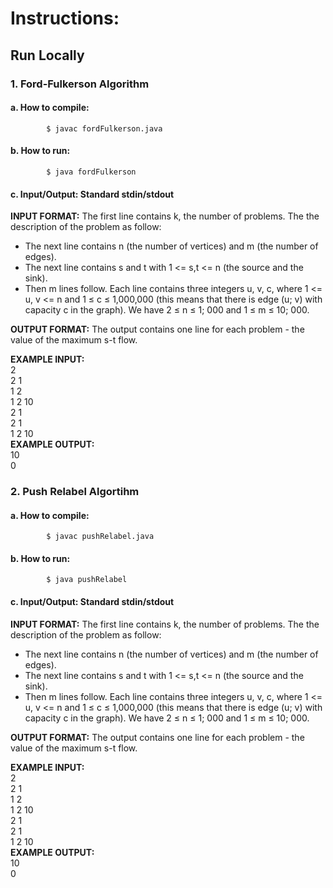 # Instructions:

## Run Locally
  ### 1. Ford-Fulkerson Algorithm
  
   #### a. How to compile:
            
            $ javac fordFulkerson.java
   
   #### b. How to run: 
             
            $ java fordFulkerson
   
   #### c. Input/Output: Standard stdin/stdout
  
  **INPUT FORMAT:** The first line contains k, the number of problems. The the description of the problem as follow:
  + The next line contains n (the number of vertices) and m (the number of edges).
  + The next line contains s and t with 1 <= s,t <= n (the source and the sink). 
  + Then m lines follow. Each line contains three integers u, v, c, where 1 <= u, v <= n and 1 ≤ c ≤ 1,000,000 (this means that there is edge (u; v) with capacity c in the graph). We have 2 ≤ n ≤ 1; 000 and 1 ≤ m ≤ 10; 000.
  
  **OUTPUT FORMAT:** The output contains one line for each problem - the value of the maximum s-t flow.
      
  **EXAMPLE INPUT:**  
  2  
  2 1  
  1 2  
  1 2 10  
  2 1  
  2 1  
  1 2 10  
  **EXAMPLE OUTPUT:**  
  10  
  0  
  
  ### 2. Push Relabel Algortihm
  
  #### a. How to compile: 
    
            $ javac pushRelabel.java
    
  #### b. How to run: 
    
            $ java pushRelabel
  
  #### c. Input/Output: Standard stdin/stdout
  
  **INPUT FORMAT:** The first line contains k, the number of problems. The the description of the problem as follow:
  + The next line contains n (the number of vertices) and m (the number of edges).
  + The next line contains s and t with 1 <= s,t <= n (the source and the sink). 
  + Then m lines follow. Each line contains three integers u, v, c, where 1 <= u, v <= n and 1 ≤ c ≤ 1,000,000 (this means that there is edge (u; v) with capacity c in the graph). We have 2 ≤ n ≤ 1; 000 and 1 ≤ m ≤ 10; 000.
  
  **OUTPUT FORMAT:** The output contains one line for each problem - the value of the maximum s-t flow.
      
  **EXAMPLE INPUT:**  
  2  
  2 1  
  1 2  
  1 2 10  
  2 1  
  2 1  
  1 2 10  
  **EXAMPLE OUTPUT:**  
  10  
  0  
